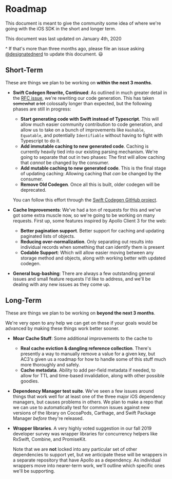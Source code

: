 # Roadmap

This document is meant to give the community some idea of where we're going with the iOS SDK in the short and longer term. 

This document was last updated on January 4th, 2020 

^ If that's more than three months ago, please file an issue asking [@designatednerd](https://github.com/designatednerd) to update this document. 😃


## Short-Term

These are things we plan to be working on **within the next 3 months**.

- **Swift Codegen Rewrite, Continued**: As outlined in much greater detail in the [RFC issue](https://github.com/apollographql/apollo-ios/issues/939), we're rewriting our code generation. This has taken ~~somewhat~~ ~~a lot~~ colossally longer than expected, but the following phases are still in progress:
    
    - **Start generating code with Swift instead of Typescript**. This will allow much easier community contribution to code generation, and allow us to take on a bunch of improvements like `Hashable`, `Equatable`, and potentially `Identifiable` without having to fight with Typescript to do it.
    - **Add immutable caching to new generated code**. Caching is currently heavily tied into our existing parsing mechanism. We're going to separate that out in two phases: The first will allow caching that *cannot* be changed by the consumer.
    - **Add mutable caching to new generated code**. This is the final stage of updating caching: Allowing caching that *can* be changed by the consumer.
    - **Remove Old Codegen**. Once all this is built, older codegen will be deprecated. 

    You can follow this effort through the [Swift Codegen GitHub project](https://github.com/apollographql/apollo-ios/projects/2).
    
- **Cache Improvements**: We've had a ton of requests for this and we've got some extra muscle now, so we're going to be working on many requests. First up, some features inspired by Apollo Client 3 for the web: 
    - **Better pagination support**. Better support for caching and updating paginated lists of objects. 
    - **Reducing over-normalization**. Only separating out results into individual records when something that can identify them is present
    - **Codable Support**: Which will allow easier moving between any storage method and objects, along with working better with updated codegen.

- **General bug-bashing**: There are always a few outstanding general issues and small feature requests I'd like to address, and we'll be dealing with any new issues as they come up.


## Long-Term

These are things we plan to be working on **beyond the next 3 months**. 

We're very open to any help we can get on these if your goals would be advanced by making these things work better sooner.

- **Moar Cache Stuff**: Some additional improvements to the cache to 
    - **Real cache eviction & dangling reference collection**. There's presently a way to manually remove a value for a given key, but AC3's given us a roadmap for how to handle some of this stuff much more thoroughly and safely. 
    - **Cache metadata**. Ability to add per-field metadata if needed, to allow for TTL and time-based invalidation, along with other possible goodies.

- **Dependency Manager test suite**. We've seen a few issues around things that work well for at least one of the three major iOS dependency managers, but causes problems in others. We plan to make a repo that we can use to automatically test for common issues against new versions of the library on CocoaPods, Carthage, and Swift Package Manager *before* they're released.

- **Wrapper libraries**. A very highly voted suggestion in our fall 2019 developer survey was wrapper libraries for concurrency helpers like RxSwift, Combine, and PromiseKit. 

    Note that we are **not** locked into any particular set of other dependencies to support yet, but we anticipate these will be wrappers in a separate repository that have Apollo as a dependency. As individual wrappers move into nearer-term work, we'll outline which specific ones we'll be supporting.
